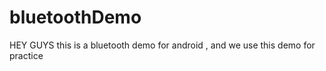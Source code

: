 # bluetoothDemo

HEY GUYS
  this is a bluetooth demo for android , and we  use this demo for practice
